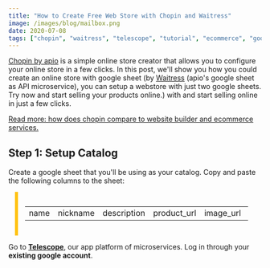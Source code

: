 ```yaml
---
title: "How to Create Free Web Store with Chopin and Waitress"
image: /images/blog/mailbox.png
date: 2020-07-08
tags: ["chopin", "waitress", "telescope", "tutorial", "ecommerce", "google", "sheet", "website"]
---
```


[Chopin by apio](https://telescope.apiobuild.com/app/chopin) is a simple online store creator that allows you to configure your online store in a few clicks. In this post, we'll show you how you could create an online store with google sheet (by [Waitress](https://telescope.apiobuild.com/app/waitress) (apio's google sheet as API microservice), you can setup a webstore with just two google sheets. Try now and start selling your products online.) with and start selling online in just a few clicks.

[Read more: how does chopin compare to website builder and ecommerce services.](https://apiobuild.com/blog/create-an-online-store-for-free/)

## Step 1: Setup Catalog

Create a google sheet that you'll be using as your catalog. Copy and paste the following columns to the sheet:

<div class="table-box table-warning">
<table class="center ">
  <tbody>
    <tr>
      <td class="wide">name</td>
      <td class="wide">nickname</td>
      <td class="wide">description</td>
      <td class="wide">product_url</td>
      <td class="wide">image_url</td>
      <td class="wide">price</td>
      <td class="wide">max_qty</td>
      <td class="wide">catagory</td>
    </tr>
  </tbody>
</table>
</div>

Go to **[Telescope](https://telescope.apiobuild.com/)</a>**, our app platform of microservices. Log in through your **existing google account**.

<style>
.center {
  margin-left:auto;
  margin-right:auto;
}
.wide {
  width: 5%;
}
.table-box{
  margin: 10pt;
  padding: 10pt;
  color: black;
  border-left: 6px solid #ffc107;
}
</style>
